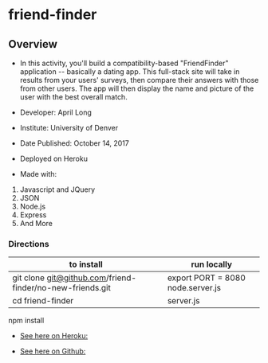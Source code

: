 # friend-finder

## Overview
* In this activity, you'll build a compatibility-based "FriendFinder" application -- basically a dating app. This full-stack site will take in results from your users' surveys, then compare their answers with those from other users. The app will then display the name and picture of the user with the best overall match.

* Developer: April Long
* Institute: University of Denver
* Date Published: October 14, 2017
* Deployed on Heroku 
* Made with: 
1. Javascript and JQuery
2. JSON 
3. Node.js 
4. Express
5. And More

### Directions 

**to install**  | **run locally** | 
----------------| ----------------
git clone git@github.com/friend-finder/no-new-friends.git | export PORT = 8080   node.server.js
cd friend-finder                                          | server.js
npm install                                               
                                                            
 
* [See here on Heroku:](https://friend-finder-no-new-friends.herokuapp.com/)          

* [See here on Github:](https://github.com/ApVen77/friend-finder/)

